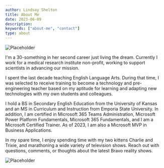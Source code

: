 ```yaml
---
author: Lindsay Shelton
title: About Me
date: 2023-06-09
description:
keywords: ["about-me", "contact"]
type: about
---
```


![Placeholder](/images/weho-pride.jpg)

I'm a 30-something in her second career just living the dream.  Currently I work for a medical research institute non-profit, working to support scientists in advancing our mission.

I spent the last decade teaching English Language Arts.  During that time, I was selected to receive training to become a technology and pre-engineering teacher based on my aptitude for learning and adapting new technologies with my own students and colleagues.

I hold a BS in Secondary English Education from the University of Kansas and an MS in Curriculum and Instruction from Emporia State University. In addition, I am certified in Microsoft 365 Teams Administration, Microsoft Power Platform Fundamentals, Microsoft 365 Fundamentals, and I am a Microsoft Certified Trainer.  As of 2023, I am also a Microsoft MVP in Business Applications.

In my spare time, I enjoy spending time with my two kittens Charlie and Trixie, and marathoning a wide variety of television shows.  Reach out with questions, comments, or thoughts about the latest Bravo reality shows.

![Placeholder](/images/mvp.jpg)
